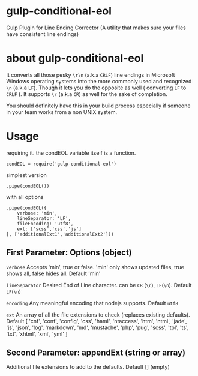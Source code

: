 # gulp-conditional-eol

Gulp Plugin for Line Ending Corrector (A utility that makes sure your files have consistent line endings) 

# about gulp-conditional-eol

It converts all those pesky `\r\n` (a.k.a `CRLF`) line endings in Microsoft Windows operating systems into the more commonly used and recognized `\n` (a.k.a `LF`). Though it lets you do the opposite as well ( converting `LF` to `CRLF` ). It supports `\r` (a.k.a `CR`) as well for the sake of completion.

You should definitely have this in your build process especially if someone in your team works from a non UNIX system.


# Usage

requiring it. the condEOL variable itself is a function.

```node
condEOL = require('gulp-conditional-eol')
```

simplest version

```node
.pipe(condEOL())
```

with all options

```node
.pipe(condEOL({
	verbose: 'min', 
	lineSeparator: 'LF', 
	fileEncoding: 'utf8', 
	ext: ['scss','css','js']
}, ['additionalExt1','additionalExt2']))
```

## First Parameter: Options (object)

`verbose`
Accepts 'min', true or false. 'min' only shows updated files, true shows all, false hides all. Default 'min'

`lineSeparator`
Desired End of Line character. can be `CR` (`\r`), `LF`(`\n`). Default `LF`(`\n`)

`encoding`
Any meaningful encoding that nodejs supports. Default `utf8`

`ext`
An array of all the file extensions to check (replaces existing defaults). 
Default [
'cnf', 'conf', 'config', 'css', 'haml', 'htaccess', 'htm', 'html', 'jade', 'js', 'json', 'log',
'markdown', 'md', 'mustache', 'php', 'pug', 'scss', 'tpl', 'ts', 'txt', 'xhtml', 'xml', 'yml'
]

## Second Parameter: appendExt (string or array)

Additional file extensions to add to the defaults. Default [] (empty)


